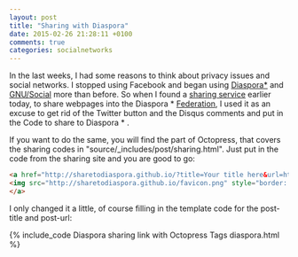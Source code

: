 ```yaml
---
layout: post
title: "Sharing with Diaspora"
date: 2015-02-26 21:28:11 +0100
comments: true
categories: socialnetworks
---
```


In the last weeks, I had some reasons to think about privacy issues and social networks. I stopped using Facebook and began using [Diaspora*][0] and [GNU/Social][1] more than before. So when I found a [sharing service][2] earlier today, to share webpages into the Diaspora * [Federation][3], I used it as an excuse to get rid of the Twitter button and the Disqus comments and put in the Code to share to Diaspora * .

If you want to do the same, you will find the part of Octopress, that covers the sharing codes in "source/_includes/post/sharing.html". Just put in the code from the sharing site and you are good to go:

``` html Diaspora sharing link, without JavaScript
<a href="http://sharetodiaspora.github.io/?title=Your title here&url=http://www.example.com/some/path" target="_blank">
<img src="http://sharetodiaspora.github.io/favicon.png" style="border: 0px solid;" />
</a>
```

I only changed it a little, of course filling in the template code for the post-title and post-url:

{% include_code Diaspora sharing link with Octopress Tags diaspora.html %}

[0]: https://diasporafoundation.org/
[1]: https://www.gnu.org/software/social/
[2]: https://sharetodiaspora.github.io/about/
[3]: http://the-federation.info/
